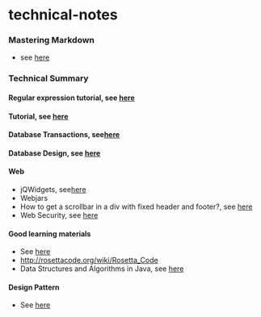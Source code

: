 # technical-notes
### Mastering Markdown
* see [here](https://guides.github.com/features/mastering-markdown/)

### Technical Summary

#### Regular expression tutorial, see [here](http://deerchao.net/tutorials/regex/regex.htm)

#### Tutorial, see [here](http://www-rohan.sdsu.edu/~gawron/python_for_ss/course_core/book_draft/index.html)

#### Database Transactions, see[here](https://youtu.be/PguCDI_fi3U)
#### Database Design, see [here](https://www.youtube.com/watch?v=L7cKjALS47o&index=2&list=PLgSosK9t-PtSS-6bKn3ksGAnb6txj84It#t=270.934713)

#### Web
- jQWidgets, see[here](http://www.jqwidgets.com/jquery-widgets-demo/demos/jqxgrid/index.htm)
- Webjars
- How to get a scrollbar in a div with fixed header and footer?, see [here](http://jsfiddle.net/wPucQ/321/)
- Web Security, see [here](http://www.baeldung.com/get-user-in-spring-security)
#### Good learning materials
- See [here](http://www.growingwiththeweb.com/projects/)
- http://rosettacode.org/wiki/Rosetta_Code
- Data Structures and Algorithms in Java, see [here](https://sites.google.com/site/indy256/algo)

#### Design Pattern 
- See [here](https://sourcemaking.com/design_patterns)
